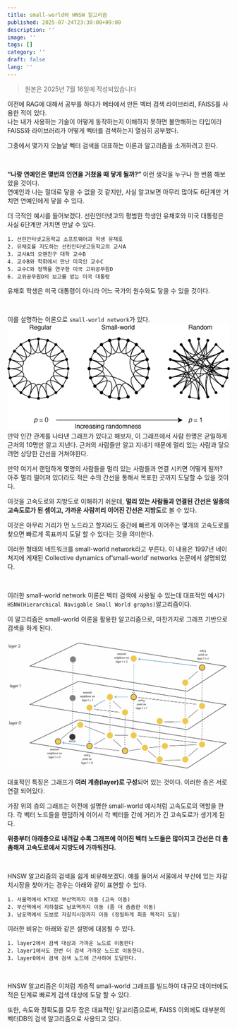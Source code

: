 ```yaml
---
title: small-world와 HNSW 알고리즘
published: 2025-07-24T23:30:00+09:00
description: ''
image: ''
tags: []
category: ''
draft: false 
lang: ''
---
```


> 원본은 2025년 7월 16일에 작성되었습니다

이전에 RAG에 대해서 공부를 하다가 메타에서 만든 벡터 검색 라이브러리, FAISS를 사용한 적이 있다.<br>
나는 내가 사용하는 기술이 어떻게 동작하는지 이해하지 못하면 불안해하는 타입이라 FAISS와 라이브러리가 어떻게 벡터를 검색하는지 열심히 공부했다.

그중에서 몇가지 오늘날 벡터 검색을 대표하는 이론과 알고리즘을 소개하려고 한다.

<br>

**“나랑 연예인은 몇번의 인연을 거쳤을 때 닿게 될까?”** 이런 생각을 누구나 한 번쯤 해보았을 것이다.<br>
연예인과 나는 절대로 닿을 수 없을 것 같지만, 사실 알고보면 아무리 많아도 6단계만 거치면 연예인에게 닿을 수 있다.

더 극적인 예시를 들어보겠다. 선린인터넷고의 평범한 학생인 유채호와 미국 대통령은 사실 6단계만 거치면 만날 수 있다.
```
1. 선린인터넷고등학교 소프트웨어과 학생 유채호
2. 유채호를 지도하는 선린인터넷고등학교의 교사A
3. 교사A의 오랜친구 대학 교수B
4. 교수B와 학회에서 만난 미국인 교수C
5. 교수C와 정책을 연구한 미국 고위공무원D
6. 고위공무원D의 보고를 받는 미국 대통령
```
유채호 학생은 미국 대통령이 아니라 어느 국가의 원수와도 닿을 수 있을 것이다.

<br>

이를 설명하는 이론으로 `small-world network`가 있다.
![Small World Network](./smallworld.png)
만약 인간 관계를 나타낸 그래프가 있다고 해보자, 이 그래프에서 사람 한명은 균일하게 근처의 10명만 알고 지낸다. 근처의 사람들만 알고 지내기 때문에 멀리 있는 사람과 닿으려면 상당한 간선을 거쳐야한다.

만약 여기서 랜덤하게 몇명의 사람들을 멀리 있는 사람들과 연결 시키면 어떻게 될까? 아주 멀리 떨어져 있더라도 적은 수의 간선을 통해서 목표한 곳까지 도달할 수 있을 것이다.

이것을 고속도로와 지방도로 이해하기 쉬운데, **멀리 있는 사람들과 연결된 간선은 일종의 고속도로가 된 셈이고, 가까운 사람끼리 이어진 간선은 지방도**로 볼 수 있다.

이것은 아무리 거리가 먼 노드라고 할지라도 중간에 빠르게 이어주는 몇개의 고속도로를 찾으면 빠르게 목표까지 도달 할 수 있다는 것을 의미한다.

이러한 형태의 네트워크를 small-world network라고 부른다. 이 내용은 1997년 네이쳐지에 게재된 Collective dynamics of‘small-world’ networks 논문에서 설명되었다.

<br>

이러한 small-world network 이론은 벡터 검색에 사용될 수 있는데 대표적인 예시가 `HSNW(Hierarchical Navigable Small World graphs)`알고리즘이다.

이 알고리즘은 small-world 이론을 활용한 알고리즘으로, 마찬가지로 그래프 기반으로 검색을 하게 된다.

![HNSW](./hnsw.png)

대표적인 특징은 그래프가 **여러 계층(layer)로 구성**되어 있는 것이다. 이러한 층은 서로 연결 되어있다.

가장 위의 층의 그래프는 이전에 설명한 small-world 예시처럼 고속도로의 역할을 한다. 각 벡터 노드들을 랜덤하게 이어서 각 벡터들 간에 거리가 긴 고속도로가 생기게 된다.

**위층부터 아래층으로 내려갈 수록 그래프에 이어진 벡터 노드들은 많아지고 간선은 더 촘촘해져 고속도로에서 지방도에 가까워진다.**

<br>

HNSW 알고리즘의 검색을 쉽게 비유해보겠다. 예를 들어서 서울에서 부산에 있는 자갈치시장을 찾아가는 경우는 아래와 같이 표현할 수 있다.
```
1. 서울역에서 KTX로 부산역까지 이동 (고속 이동)
2. 부산역에서 지하철로 남포역까지 이동 (좀 더 촘촘한 이동)
3. 남포역에서 도보로 자갈치시장까지 이동 (정밀하게 최종 목적지 도달)
```

이러한 비유는 아래와 같은 설명에 대응될 수 있다.
```
1. layer2에서 검색 대상과 가까운 노드로 이동한다
2. layer1에서도 한번 더 검색 가까운 노드로 이동한다.
3. layer0에서 검색 검색 노드에 근사하여 도달한다.
```

<br>

HNSW 알고리즘은 이처럼 계층적 small-world 그래프를 빌드하여 대규모 데이터에도 적은 단계로 빠르게 검색 대상에 도달 할 수 있다.

또한, 속도와 정확도를 모두 잡은 대표적인 알고리즘으로써, FAISS 이외에도 대부분의 벡터DB의 검색 알고리즘으로 사용되고 있다.
